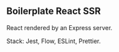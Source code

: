## Boilerplate React SSR

React rendered by an Express server.

Stack: Jest, Flow, ESLint, Prettier.
